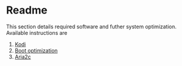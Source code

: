 # Readme

This section details required software and futher system optimization. Available instructions are 

1. [Kodi](kodi.md)
2. [Boot optimization](boot.md)
3. [Aria2c](aria2c.md)